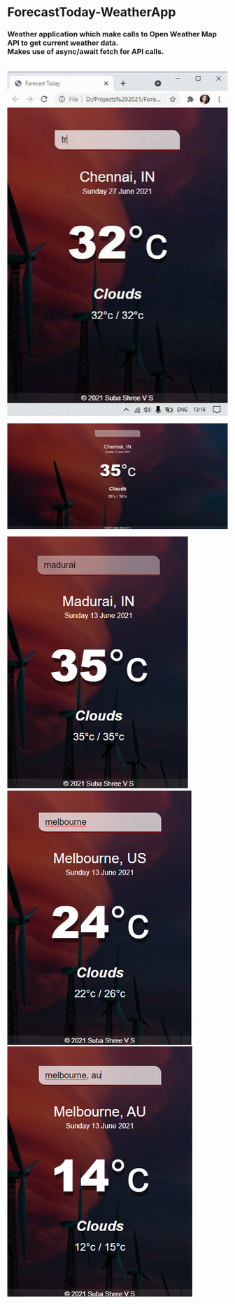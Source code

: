# ForecastToday-WeatherApp
### Weather application which make calls to Open Weather Map API to get current weather data.<br>Makes use of async/await fetch for API calls. <br><br>

![desktopview](weatherapp.gif)

![desktopview](desktopview.png)

![mobileview](mobileview1.png) <br>
![mobileview](mobileview2.png) <br>
![mobileview](mobileview3.png)

